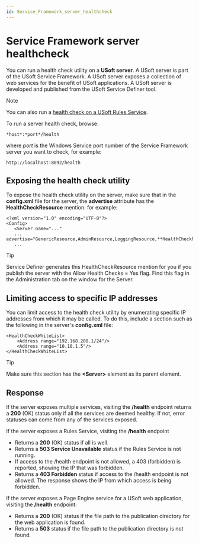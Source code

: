 ```yaml
---
id: Service_Framework_server_healthcheck
---
```


# Service Framework server healthcheck

You can run a health check utility on a **USoft server**. A USoft server is part of the USoft Service Framework. A USoft server exposes a collection of web services for the benefit of USoft applications. A USoft server is developed and published from the USoft Service Definer tool.

> [!NOTE]
> You can also run a [health check on a USoft Rules Service](/docs/USoft%20for%20administrators/Maintaining%20a%20USoft%20Production%20environment/Rules%20Service%20healthcheck.md).

To run a server health check, browse:

```
*host*:*port*/health
```

where *port* is the Windows Service port number of the Service Framework server you want to check, for example:

```language-http
http://localhost:8092/health
```

## Exposing the health check utility

To expose the health check utility on the server, make sure that in the **config.xml** file for the server, the **advertise** attribute has the **HealthCheckResource** mention: for example:

```language-xml
<?xml version="1.0" encoding="UTF-8"?>
<Config>
   <Server name="..." 
   ... advertise="GenericResource,AdminResource,LoggingResource,**HealthCheckResource**,GenericExceptionHandler,"
   ...
```

> [!TIP]
> Service Definer generates this HealthCheckResource mention for you if you publish the server with the Allow Health Checks = Yes flag. Find this flag in the Administration tab on the window for the Server.

## Limiting access to specific IP addresses

You can limit access to the health check utility by enumerating specific IP addresses from which it may be called. To do this, include a section such as the following in the server's **config.xml** file:

```language-xml
<HealthCheckWhiteList>
    <Address range="192.168.200.1/24"/>
    <Address range="10.10.1.5"/>
</HealthCheckWhiteList>
```

> [!TIP]
> Make sure this section has the **\<Server>** element as its parent element.

## Response

If the server exposes multiple services, visiting the **/health** endpoint returns a **200** (OK) status only if all the services are deemed healthy. If not, error statuses can come from any of the services exposed.

If the server exposes a Rules Service, visiting the **/health** endpoint

- Returns a **200** (OK) status if all is well.
- Returns a **503 Service Unavailable** status if the Rules Service is not running.
- If access to the /health endpoint is not allowed, a 403 (forbidden) is reported, showing the IP that was forbidden.
- Returns a **403 Forbidden** status if access to the /health endpoint is not allowed. The response shows the IP from which access is being forbidden.

If the server exposes a Page Engine service for a USoft web application, visiting the **/health** endpoint:

- Returns a **200** (OK) status if the file path to the publication directory for the web application is found.
- Returns a **503** status if the file path to the publication directory is not found.